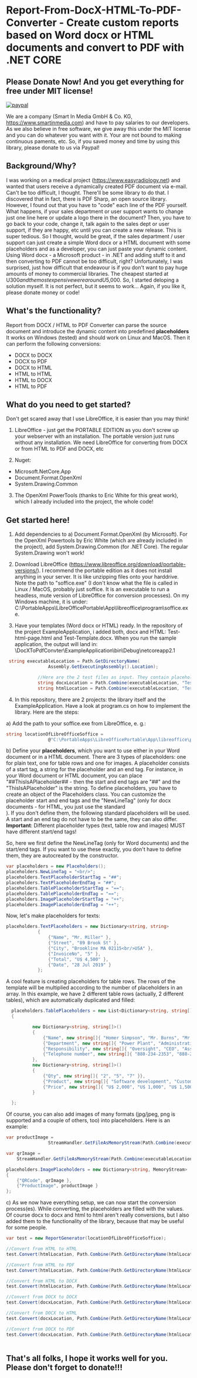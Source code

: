 # Report-From-DocX-HTML-To-PDF-Converter - Create custom reports based on Word docx or HTML documents and convert to PDF with .NET CORE

## Please Donate Now! And you get everything for free under MIT license!


[![paypal](https://www.paypalobjects.com/en_US/DK/i/btn/btn_donateCC_LG.gif)](https://www.paypal.com/cgi-bin/webscr?cmd=_s-xclick&hosted_button_id=GB67WF3E6JBZN)


We are a company (Smart In Media GmbH & Co. KG, https://www.smartinmedia.com) and have to pay salaries to our developers. As we also believe in free software, we give away this under the MIT license and you can do whatever you want with it. Your are not bound to making continuous paments, etc. So, if you saved money and time by using this library, please donate to us via Paypal!

## Background/Why?
I was working on a medical project (https://www.easyradiology.net) and wanted that users receive a dynamically created PDF document via e-mail. Can't be too difficult, I thought. There'll be some library to do that. I discovered that in fact, there is PDF Sharp, an open source library. However, I found out that you have to "code" each line of the PDF yourself. What happens, if your sales department or user support wants to change just one line here or update a logo there in the document? Then, you have to go back to your code, change it, talk again to the sales dept or user support, if they are happy, etc until you can create a new release. This is super tedious. So I thought, would be great, if the sales department / user support can just create a simple Word docx or a HTML document with some placeholders and as a developer, you can just paste your dynamic content. 
Using Word docx - a Microsoft product - in .NET and adding stuff to it and then converting to PDF cannot be too difficult, right? Unfortunately, I was surprised, just how difficult that endeavour is if you don't want to pay huge amounts of money to commercial libraries. The cheapest started at U$300 and the most expensive were around U$5,000. So, I started deloping a solution myself. It is not perfect, but it seems to work...
Again, if you like it, please donate money or code!

## What's the functionality?

Report from DOCX / HTML to PDF Converter can parse the source document and introduce the dynamic content into predefined __placeholders__ It works on Windows (tested) and should work on Linux and MacOS. Then it can perform the following conversions:

* DOCX to DOCX 
* DOCX to PDF
* DOCX to HTML
* HTML to HTML
* HTML to DOCX
* HTML to PDF

## What do you need to get started?
Don't get scared away that I use LibreOffice, it is easier than you may think!
1. LibreOffice - just get the PORTABLE EDITION as you don't screw up your webserver with an installation. The portable version just runs without any installation. We need LibreOffice for converting from DOCX or from HTML to PDF and DOCX, etc

2. Nuget: 
* Microsoft.NetCore.App
* Document.Format.OpenXml
* System.Drawing.Common

3. The OpenXml PowerTools (thanks to Eric White for this great work), which I already included into the project, the whole code!

## Get started here!

1. Add dependencies to a) Document.Format.OpenXml (by Microsoft). For the OpenXml Powertools by Eric White (which are already included in the project), add System.Drawing.Common (for .NET Core). The regular System.Drawing won't work!

2. Download LibreOffice (https://www.libreoffice.org/download/portable-versions/). I recommend the portable edition as it does not install anything in your server. It is like unzipping files onto your harddrive. Note the path to "soffice.exe" (I don't know what the file is called in Linux / MacOS, probably just soffice. It is an executable to run a headless, mute version of LibreOffice for conversion processes). On my Windows machine, it is under: C:\PortableApps\LibreOfficePortable\App\libreoffice\program\soffice.exe. 

3. Have your templates (Word docx or HTML) ready. In the repository of the project ExampleApplication, i added both, docx and HTML: Test-html-page.html and Test-Template.docx. When you run the sample application, the output will land in: 
\DocXToPdfConvter\ExampleApplication\bin\Debug\netcoreapp2.1

```csharp
 string executableLocation = Path.GetDirectoryName(
                Assembly.GetExecutingAssembly().Location);

            //Here are the 2 test files as input. They contain placeholders
            string docxLocation = Path.Combine(executableLocation, "Test-Template.docx");
            string htmlLocation = Path.Combine(executableLocation, "Test-HTML-page.html");
```            

4. In this repository, there are 2 projects: the library itself and the ExampleApplication. Have a look at program.cs on how to implement the library. Here are the steps:

a) Add the path to your soffice.exe from LibreOffice, e. g.:

```csharp
string locationOfLibreOfficeSoffice =
                @"C:\PortableApps\LibreOfficePortable\App\libreoffice\program\soffice.exe";
```


b) Define your __placeholders__, which you want to use either in your Word document or in a HTML document. There are 3 types of placeholders: one for plain text, one for table rows and one for images. A placeholder consists of a start tag, a string for the placeholder and an end tag. For instance, in your Word document or HTML document, you can place "##ThisIsAPlaceholder## - then the start and end tags are "##" and the "ThisIsAPlaceholder" is the string. To define placeholders, you have to create an object of the Placeholders class. You can customize the placeholder start and end tags and the "NewLineTag" (only for docx documents - for HTML, you just use the standard <br/>). If you don't define them, the following standard placeholders will be used. A start and an end tag do not have to be the same, they can also differ. __Important__: Different placeholder types (text, table row and images) MUST have different start/end tags!

So, here we first define the NewLineTag (only for Word documents) and the start/end tags. If you want to use these exactly, you don't have to define them, they are autocreated by the constructor.

```csharp
var placeholders = new Placeholders();
placeholders.NewLineTag = "<br/>";
placeholders.TextPlaceholderStartTag = "##";
placeholders.TextPlaceholderEndTag = "##";
placeholders.TablePlaceholderStartTag = "==";
placeholders.TablePlaceholderEndTag = "==";
placeholders.ImagePlaceholderStartTag = "++";
placeholders.ImagePlaceholderEndTag = "++";

```

Now, let's make placeholders for texts:

```csharp
placeholders.TextPlaceholders = new Dictionary<string, string>
            {
                {"Name", "Mr. Miller" },
                {"Street", "89 Brook St" },
                {"City", "Brookline MA 02115<br/>USA" },
                {"InvoiceNo", "5" },
                {"Total", "U$ 4,500" },
                {"Date", "28 Jul 2019" }
            };
```

A cool feature is creating placeholders for table rows. The rows of the template will be multiplied according to the number of placeholders in an array. In this example, we have 2 different table rows (actually, 2 different tables), which are automatically duplicated and filled:

```csharp
  placeholders.TablePlaceholders = new List<Dictionary<string, string[]>>
  {

          new Dictionary<string, string[]>()
          {
              {"Name", new string[]{ "Homer Simpson", "Mr. Burns", "Mr. Smithers" }},
              {"Department", new string[]{ "Power Plant", "Administration", "Administration" }},
              {"Responsibility", new string[]{ "Oversight", "CEO", "Assistant" }},
              {"Telephone number", new string[]{ "888-234-2353", "888-295-8383", "888-848-2803" }}
          },
          new Dictionary<string, string[]>()
          {
              {"Qty", new string[]{ "2", "5", "7" }},
              {"Product", new string[]{ "Software development", "Customization", "Travel expenses" }},
              {"Price", new string[]{ "U$ 2,000", "U$ 1,000", "U$ 1,500" }},
          }

  };
```


Of course, you can also add images of many formats (jpg/jpeg, png is supported and a couple of others, too) into placeholders. Here is an example:


```csharp
var productImage =
                StreamHandler.GetFileAsMemoryStream(Path.Combine(executableLocation, "ProductImage.jpg"));

var qrImage =
    StreamHandler.GetFileAsMemoryStream(Path.Combine(executableLocation, "QRCode.PNG"));

placeholders.ImagePlaceholders = new Dictionary<string, MemoryStream>
{
    {"QRCode", qrImage },
    {"ProductImage", productImage }
};
```

c) As we now have everything setup, we can now start the conversion process(es). While converting, the placeholders are filled with the values. Of course docx to docx and html to html aren't really conversions, but I also added them to the functionality of the library, because that may be useful for some people.

```csharp
var test = new ReportGenerator(locationOfLibreOfficeSoffice);

//Convert from HTML to HTML
test.Convert(htmlLocation, Path.Combine(Path.GetDirectoryName(htmlLocation), "Test-HTML-page-out.html"), placeholders);

//Convert from HTML to PDF
test.Convert(htmlLocation, Path.Combine(Path.GetDirectoryName(htmlLocation), "Test-HTML-page-out.pdf"), placeholders);

//Convert from HTML to DOCX
test.Convert(htmlLocation, Path.Combine(Path.GetDirectoryName(htmlLocation), "Test-HTML-page-out.docx"), placeholders);

//Convert from DOCX to DOCX
test.Convert(docxLocation, Path.Combine(Path.GetDirectoryName(htmlLocation), "Test-Template-out.docx"), placeholders);

//Convert from DOCX to HTML
test.Convert(docxLocation, Path.Combine(Path.GetDirectoryName(htmlLocation), "Test-Template-out.html"), placeholders);

//Convert from DOCX to PDF
test.Convert(docxLocation, Path.Combine(Path.GetDirectoryName(htmlLocation), "Test-Template-out.pdf"), placeholders);
         
```

## That's all folks, I hope it works well for you. Please don't forget to donate!!!
